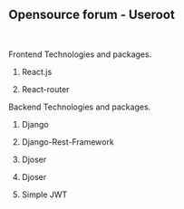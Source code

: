 <h2>Opensource forum - Useroot</h2>
<br />
<p>Frontend Technologies and packages.</p>
<ol>
  <li><p>React.js</p></li>
  <li><p>React-router</p></li>
</ol>
<p>Backend Technologies and packages.</p>
<ol>
  <li><p>Django</p></li>
  <li><p>Django-Rest-Framework</p></li>
  <li><p>Djoser</p></li>
  <li><p>Djoser</p></li>
  <li><p>Simple JWT</p></li>
<ol/>
